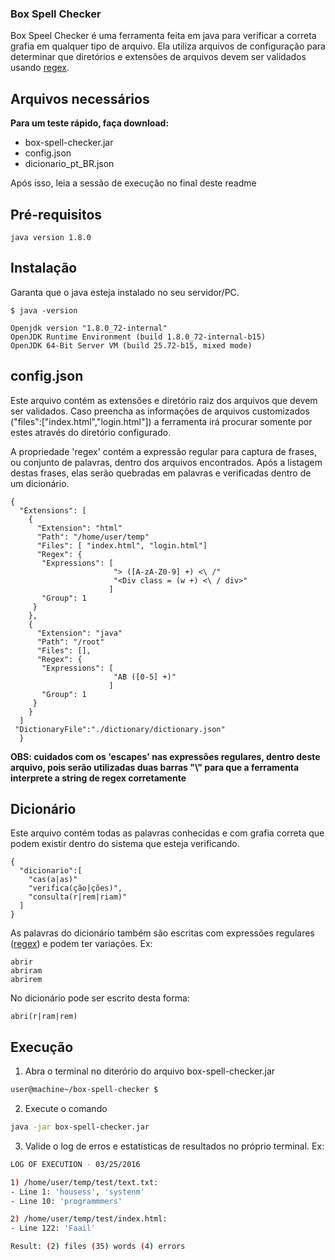 ### Box Spell Checker

Box Speel Checker é uma ferramenta feita em java para verificar a correta grafia em qualquer tipo de arquivo. Ela utiliza arquivos de configuração para determinar que diretórios e extensões de arquivos devem ser validados usando [regex].


## Arquivos necessários

<b>Para um teste rápido, faça download:</b>
- box-spell-checker.jar
- config.json
- dicionario_pt_BR.json

Após isso, leia a sessão de execução no final deste readme


## Pré-requisitos

```
java version 1.8.0

```

## Instalação

Garanta que o java esteja instalado no seu servidor/PC.

```
$ java -version

Openjdk version "1.8.0_72-internal"
OpenJDK Runtime Environment (build 1.8.0_72-internal-b15)
OpenJDK 64-Bit Server VM (build 25.72-b15, mixed mode)
```

## config.json


Este arquivo contém as extensões e diretório raiz dos arquivos que devem ser validados. Caso preencha as informações de arquivos customizados ("files":["index.html","login.html"]) a ferramenta irá procurar somente por estes através do diretório configurado.

A propriedade 'regex' contém a expressão regular para captura de frases, ou conjunto de palavras, dentro dos arquivos encontrados. Após a listagem destas frases, elas serão quebradas em palavras e verificadas dentro de um dicionário. 

```
{
  "Extensions": [
    {
      "Extension": "html"
      "Path": "/home/user/temp"
      "Files": [ "index.html", "login.html"]
      "Regex": {
       "Expressions": [
                       "> ([A-zA-Z0-9] +) <\ /"
                       "<Div class = (w +) <\ / div>"
                      ]
       "Group": 1
     }
    },
    {
      "Extension": "java"
      "Path": "/root"
      "Files": [],
      "Regex": {
       "Expressions": [
                       "AB ([0-5] +)"
                      ]
       "Group": 1
     }
    }
  ]
 "DictionaryFile":"./dictionary/dictionary.json"
  }
```

<b>OBS: cuidados com os 'escapes' nas expressões regulares, dentro deste arquivo, pois serão utilizadas duas barras "\\" para que a ferramenta interprete a string de regex corretamente</b>

## Dicionário

Este arquivo contém todas as palavras conhecidas e com grafia correta que podem existir dentro do sistema que esteja verificando.

```
{
  "dicionario":[
    "cas(a|as)"
    "verifica(ção|ções)",
    "consulta(r|rem|riam)"
  ]
}
```

As palavras do dicionário também são escritas com expressões regulares ([regex]) e podem ter variações. Ex:

```
abrir
abriram
abrirem
```

No dicionário pode ser escrito desta forma:

```
abri(r|ram|rem)
```


## Execução

1) Abra o terminal no diterório do arquivo box-spell-checker.jar

```sh
user@machine~/box-spell-checker $

```

2) Execute o comando

```sh
java -jar box-spell-checker.jar

```

3) Valide o log de erros e estatísticas de resultados no próprio terminal. Ex:

```sh
LOG OF EXECUTION - 03/25/2016

1) /home/user/temp/test/text.txt:
- Line 1: 'housess', 'systenm'
- Line 10: 'programmmers'

2) /home/user/temp/test/index.html:
- Line 122: 'Faail'

Result: (2) files (35) words (4) errors

```

[//]: # (These are urls of references used in this document)

[regex]: <https://pt.wikipedia.org/wiki/Express%C3%A3o_regular>
